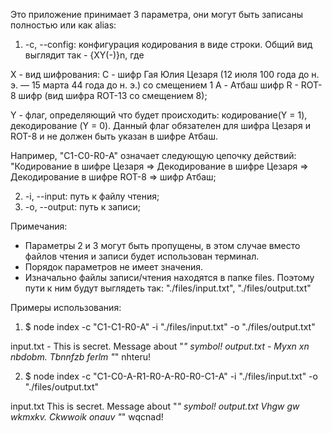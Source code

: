 Это приложение принимает 3 параметра, они могут быть записаны полностью или как alias:

1. -c, --config: конфигурация кодирования в виде строки. Общий вид выглядит так - {XY(-)}n, где

X - вид шифрования:
C - шифр Гая Юлия Цезаря (12 июля 100 года до н. э. — 15 марта 44 года до н. э.) со смещением 1
A - Атбаш шифр
R - ROT-8 шифр (вид шифра ROT-13 со смещением 8);

Y - флаг, определяющий что будет происходить: кодирование(Y = 1), декодирование (Y = 0). Данный флаг обязателен для шифра Цезаря и ROT-8
и не должен быть указан в шифре Атбаш.

Например, "C1-C0-R0-A" означает следующую цепочку действий: "Кодирование в шифре Цезаря => Декодирование в шифре Цезаря =>
Декодирование в шифре ROT-8 => шифр Атбаш;

2. -i, --input: путь к файлу чтения;
3. -o, --output: путь к записи;

Примечания:

- Параметры 2 и 3 могут быть пропущены, в этом случае вместо файлов чтения и записи будет использован терминал.
- Порядок параметров не имеет значения.
- Изначально файлы записи/чтения находятся в папке files. Поэтому пути к ним будут выглядеть так: "./files/input.txt", "./files/output.txt"

Примеры использования:

1. $ node index -c "C1-C1-R0-A" -i "./files/input.txt" -o "./files/output.txt"

input.txt - This is secret. Message about "_" symbol!
output.txt - Myxn xn nbdobm. Tbnnfzb ferlm "_" nhteru!

2. $ node index -c "C1-C0-A-R1-R0-A-R0-R0-C1-A" -i "./files/input.txt" -o "./files/output.txt"

input.txt This is secret. Message about "_" symbol!
output.txt Vhgw gw wkmxkv. Ckwwoik onauv "_" wqcnad!
